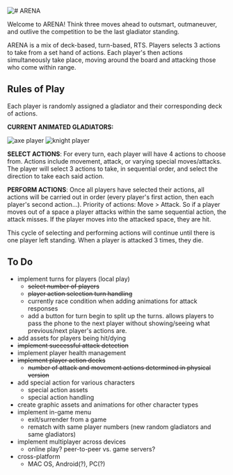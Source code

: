 ![# ARENA](https://github.com/loganherr/arena/blob/master/arena/Assets.xcassets/title.spriteatlas/arena_0.imageset/arena_0.png)

Welcome to ARENA! Think three moves ahead to outsmart, outmaneuver, and outlive the competition to be the last gladiator standing.

ARENA is a mix of deck-based, turn-based, RTS. Players selects 3 actions to take from a set hand of actions. Each player's then actions simultaneously take place, moving around the board and attacking those who come within range.

## 

## Rules of Play

Each player is randomly assigned a gladiator and their corresponding deck of actions.

**CURRENT ANIMATED GLADIATORS:**

![axe player](https://github.com/loganherr/arena/blob/master/arena/Assets.xcassets/axe.imageset/axe.png) ![knight player](https://github.com/loganherr/arena/blob/master/arena/Assets.xcassets/knight.imageset/knight.png)

**SELECT ACTIONS**: For every turn, each player will have 4 actions to choose from. Actions include movement, attack, or varying special moves/attacks. The player will select 3 actions to take, in sequential order, and select the direction to take each said action.

**PERFORM ACTIONS**: Once all players have selected their actions, all actions will be carried out in order (every player's first action, then each player's second action...). Priority of actions: Move > Attack. So if a player moves out of a space a player attacks within the same sequential action, the attack misses. If the player moves into the attacked space, they are hit.

This cycle of selecting and performing actions will continue until there is one player left standing. When a player is attacked 3 times, they die.


## To Do

* implement turns for players (local play)
  * ~~select number of players~~
  * ~~player action selection turn handling~~
  * currently race condition when adding animations for attack responses
  * add a button for turn begin to split up the turns. allows players to pass the phone to the next player without showing/seeing what previous/next player's actions are.
* add assets for players being hit/dying
* ~~implement successful attack detection~~
* implement player health management
* ~~implement player action decks~~
  * ~~number of attack and movement actions determined in physical version~~
* add special action for various characters
  * special action assets
  * special action handling
* create graphic assets and animations for other character types
* implement in-game menu
  * exit/surrender from a game
  * rematch with same player numbers (new random gladiators and same gladiators)
* implement multiplayer across devices
  * online play? peer-to-peer vs. game servers?
* cross-platform
  * MAC OS, Android(?), PC(?)
